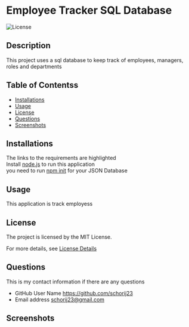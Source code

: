 
# Employee Tracker SQL Database

![License](https://img.shields.io/badge/License-MIT-yellow.svg)

## Description
This project uses a sql database to keep track of employees, managers, roles and departments

## Table of Contentss


* [Installations](#installations)
* [Usage](#usage)
* [License](#license)
* [Questions](#questions)
* [Screenshots](#screenshots)


## Installations
The links to the requirements are highlighted<br>
Install [node.js](https://nodejs.org/en) to run this application<br>
you need to run [npm init](https://docs.npmjs.com/cli/v10/commands/npm-init) for your JSON Database <br>

## Usage
This application is track employess

## License
The project is licensed by the MIT License.

For more details, see [License Details](https://choosealicense.com/licenses/mit/)

## Questions

  This is my contact information if there are any questions

  - GitHub User Name https://github.com/schorij23
  - Email address schorij23@gmail.com

## Screenshots